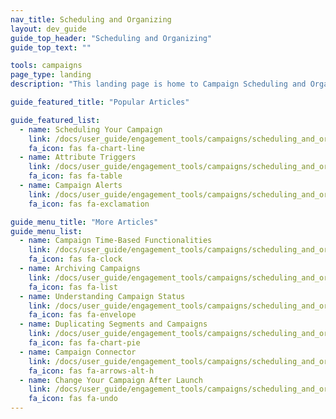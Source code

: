 ```yaml
---
nav_title: Scheduling and Organizing
layout: dev_guide
guide_top_header: "Scheduling and Organizing"
guide_top_text: ""

tools: campaigns
page_type: landing
description: "This landing page is home to Campaign Scheduling and Organizing. Here you can find resources on how to set up your campaign and the different options available."

guide_featured_title: "Popular Articles"

guide_featured_list:
  - name: Scheduling Your Campaign
    link: /docs/user_guide/engagement_tools/campaigns/scheduling_and_organizing/scheduling_your_campaign/
    fa_icon: fas fa-chart-line
  - name: Attribute Triggers
    link: /docs/user_guide/engagement_tools/campaigns/scheduling_and_organizing/attribute_triggers/
    fa_icon: fas fa-table
  - name: Campaign Alerts
    link: /docs/user_guide/engagement_tools/campaigns/scheduling_and_organizing/campaign_alerts/
    fa_icon: fas fa-exclamation

guide_menu_title: "More Articles"
guide_menu_list:
  - name: Campaign Time-Based Functionalities
    link: /docs/user_guide/engagement_tools/campaigns/scheduling_and_organizing/time_based_campaign/
    fa_icon: fas fa-clock
  - name: Archiving Campaigns
    link: /docs/user_guide/engagement_tools/campaigns/scheduling_and_organizing/archiving_campaigns/
    fa_icon: fas fa-list
  - name: Understanding Campaign Status
    link: /docs/user_guide/engagement_tools/campaigns/scheduling_and_organizing/understanding_campaign_status/
    fa_icon: fas fa-envelope
  - name: Duplicating Segments and Campaigns
    link: /docs/user_guide/engagement_tools/campaigns/scheduling_and_organizing/duplicating_segments_and_campaigns/
    fa_icon: fas fa-chart-pie
  - name: Campaign Connector
    link: /docs/user_guide/engagement_tools/campaigns/scheduling_and_organizing/campaign_connector/
    fa_icon: fas fa-arrows-alt-h
  - name: Change Your Campaign After Launch 
    link: /docs/user_guide/engagement_tools/campaigns/scheduling_and_organizing/change_your_campaign_after_launch/
    fa_icon: fas fa-undo
---
```

